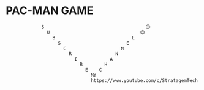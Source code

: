 # PAC-MAN GAME



                 S                                     😊
                   U                                 😊
                     B                            L
                       S                        E
                         C                    N
                           R                N
                             I            A
                               B        H
                                 E    C 
                                   MY
                                   https://www.youtube.com/c/StratagemTech
                             
